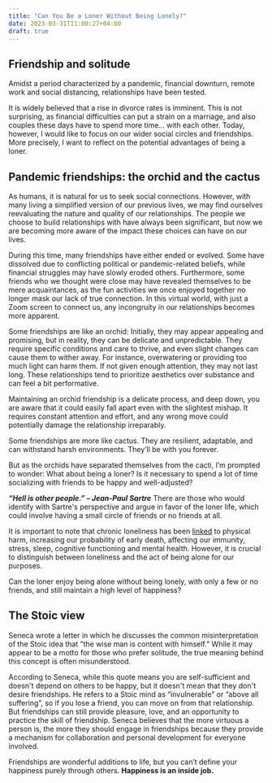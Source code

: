 ```yaml
---
title: "Can You Be a Loner Without Being Lonely?"
date: 2023-03-31T11:00:27+04:00
draft: true
---
```


## Friendship and solitude
Amidst a period characterized by a pandemic, financial downturn, remote work and social distancing, relationships have been tested.

It is widely believed that a rise in divorce rates is imminent. This is not surprising, as financial difficulties can put a strain on a marriage, and also couples these days have to spend more time… with each other. Today, however, I would like to focus on our wider social circles and friendships. More precisely, I want to reflect on the potential advantages of being a loner.

## Pandemic friendships: the orchid and the cactus 

As humans, it is natural for us to seek social connections. However, with many living a simplified version of our previous lives,  we may find ourselves reevaluating the nature and quality of our relationships. The people we choose to build relationships with have always been significant, but now we are becoming more aware of the impact these choices can have on our lives.

During this time, many friendships have either ended or evolved. Some have dissolved due to conflicting political or pandemic-related beliefs, while financial struggles may have slowly eroded others. Furthermore, some friends who we thought were close may have revealed themselves to be mere acquaintances, as the fun activities we once enjoyed together no longer mask our lack of true connection. In this virtual world, with just a Zoom screen to connect us, any incongruity in our relationships becomes more apparent.

Some friendships are like an orchid:  Initially, they may appear appealing and promising, but in reality, they can be delicate and unpredictable. They require specific conditions and care to thrive, and even slight changes can cause them to wither away. For instance, overwatering or providing too much light can harm them. If not given enough attention, they may not last long. These relationships tend to prioritize aesthetics over substance and can feel a bit performative.

Maintaining an orchid friendship is a delicate process, and deep down, you are aware that it could easily fall apart even with the slightest mishap. It requires constant attention and effort, and any wrong move could potentially damage the relationship irreparably.

Some friendships are more like cactus. They are resilient, adaptable, and can withstand harsh environments. They’ll be with you forever.

But as the orchids have separated themselves from the cacti, I’m prompted to wonder: What about being a loner?  Is it necessary to spend a lot of time socializing with friends to be happy and well-adjusted?

***“Hell is other people.” – Jean-Paul Sartre***
There are those who would identify with Sartre's perspective and argue in favor of the loner life, which could involve having a small circle of friends or no friends at all.

It is important to note that chronic loneliness has been [linked](https://www.apa.org/monitor/2019/05/ce-corner-isolation) to physical harm,  increasing our probability of early death, affecting our immunity, stress, sleep, cognitive functioning and mental health. However, it is crucial to distinguish between loneliness and the act of being alone for our purposes.

Can the loner enjoy being alone without being lonely, with only a few or no friends, and still maintain a high level of happiness?

## The Stoic view

Seneca wrote a letter in which he discusses the common misinterpretation of the Stoic idea that "the wise man is content with himself." While it may appear to be a motto for those who prefer solitude, the true meaning behind this concept is often misunderstood.

According to Seneca, while this quote means you are self-sufficient and doesn't depend on others to be happy, but it doesn't mean that they don't desire friendships. He refers to a Stoic mind as “invulnerable” or “above all suffering”, so if you lose a friend, you can move on from that relationship. But friendships can still provide pleasure, love, and an opportunity to practice the skill of friendship. Seneca believes that the more virtuous a person is, the more they should engage in friendships because they provide a mechanism for collaboration and personal development for everyone involved.

Friendships are wonderful additions to life, but you can’t define your happiness purely through others. **Happiness is an inside job.**

